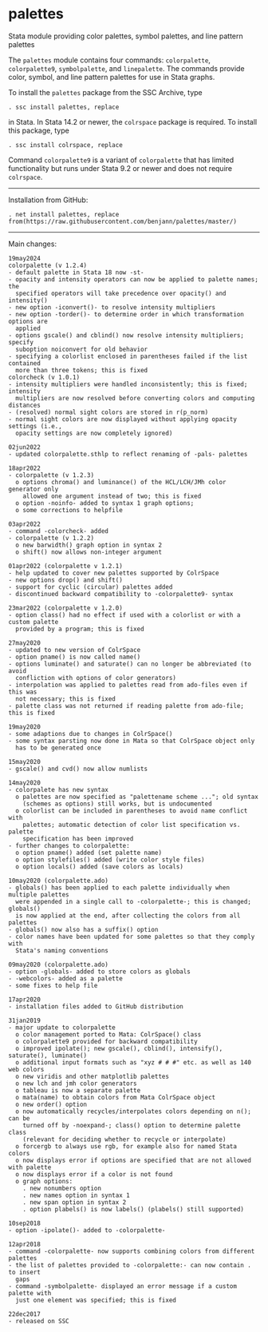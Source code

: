 # palettes

Stata module providing color palettes, symbol palettes, and line pattern
palettes

The `palettes` module contains four commands: `colorpalette`, `colorpalette9`,
`symbolpalette`, and `linepalette`. The commands provide color, symbol, and
line pattern palettes for use in Stata graphs.

To install the `palettes` package from the SSC Archive, type

    . ssc install palettes, replace

in Stata. In Stata 14.2 or newer, the `colrspace` package is required. To install this package, type

    . ssc install colrspace, replace

Command `colorpalette9` is a variant of `colorpalette` that has
limited functionality but runs under Stata 9.2 or newer and does not require 
`colrspace`.

---

Installation from GitHub:

    . net install palettes, replace from(https://raw.githubusercontent.com/benjann/palettes/master/)

---

Main changes:

    19may2024
    colorpalette (v 1.2.4)
    - default palette in Stata 18 now -st-
    - opacity and intensity operators can now be applied to palette names; the
      specified operators will take precedence over opacity() and intensity()
    - new option -iconvert()- to resolve intensity multipliers
    - new option -torder()- to determine order in which transformation options are
      applied
    - options gscale() and cblind() now resolve intensity multipliers; specify
      suboption noiconvert for old behavior
    - specifying a colorlist enclosed in parentheses failed if the list contained
      more than three tokens; this is fixed
    colorcheck (v 1.0.1)
    - intensity multipliers were handled inconsistently; this is fixed; intensity
      multipliers are now resolved before converting colors and computing distances
    - (resolved) normal sight colors are stored in r(p_norm)
    - normal sight colors are now displayed without applying opacity settings (i.e.,
      opacity settings are now completely ignored)

    02jun2022
    - updated colorpalette.sthlp to reflect renaming of -pals- palettes
    
    18apr2022
    - colorpalette (v 1.2.3)
      o options chroma() and luminance() of the HCL/LCH/JMh color generator only
        allowed one argument instead of two; this is fixed
      o option -noinfo- added to syntax 1 graph options;
      o some corrections to helpfile

    03apr2022
    - command -colorcheck- added
    - colorpalette (v 1.2.2)
      o new barwidth() graph option in syntax 2
      o shift() now allows non-integer argument

    01apr2022 (colorpalette v 1.2.1)
    - help updated to cover new palettes supported by ColrSpace
    - new options drop() and shift()
    - support for cyclic (circular) palettes added
    - discontinued backward compatibility to -colorpalette9- syntax

    23mar2022 (colorpalette v 1.2.0)
    - option class() had no effect if used with a colorlist or with a custom palette
      provided by a program; this is fixed

    27may2020
    - updated to new version of ColrSpace
    - option pname() is now called name()
    - options luminate() and saturate() can no longer be abbreviated (to avoid 
      confliction with options of color generators)
    - interpolation was applied to palettes read from ado-files even if this was
      not necessary; this is fixed
    - palette class was not returned if reading palette from ado-file; this is fixed
    
    19may2020
    - some adaptions due to changes in ColrSpace()
    - some syntax parsting now done in Mata so that ColrSpace object only
      has to be generated once
    
    15may2020
    - gscale() and cvd() now allow numlists
    
    14may2020
    - colorpalete has new syntax
      o palettes are now specified as "palettename scheme ..."; old syntax 
        (schemes as options) still works, but is undocumented
      o colorlist can be included in parentheses to avoid name conflict with
        palettes; automatic detection of color list specification vs. palette
        specification has been improved
    - further changes to colorpalette:
      o option pname() added (set palette name)
      o option stylefiles() added (write color style files)
      o option locals() added (save colors as locals)
    
    10may2020 (colorpalette.ado)
    - globals() has been applied to each palette individually when multiple palettes
      were appended in a single call to -colorpalette-; this is changed; globals() 
      is now applied at the end, after collecting the colors from all palettes
    - globals() now also has a suffix() option
    - color names have been updated for some palettes so that they comply with
      Stata's naming conventions
    
    09may2020 (colorpalette.ado)
    - option -globals- added to store colors as globals
    - -webcolors- added as a palette
    - some fixes to help file
    
    17apr2020
    - installation files added to GitHub distribution
    
    31jan2019
    - major update to colorpalette
      o color management ported to Mata: ColrSpace() class
      o colorpalette9 provided for backward compatibility
      o improved ipolate(); new gscale(), cblind(), intensify(), saturate(), luminate() 
      o additional input formats such as "xyz # # #" etc. as well as 140 web colors
      o new viridis and other matplotlib palettes
      o new lch and jmh color generators
      o tableau is now a separate palette
      o mata(name) to obtain colors from Mata ColrSpace object
      o new order() option
      o now automatically recycles/interpolates colors depending on n(); can be 
        turned off by -noexpand-; class() option to determine palette class 
        (relevant for deciding whether to recycle or interpolate)
      o forcergb to always use rgb, for example also for named Stata colors
      o now displays error if options are specified that are not allowed with palette
      o now displays error if a color is not found
      o graph options:
        . new nonumbers option
        . new names option in syntax 1
        . new span option in syntax 2
        . option plabels() is now labels() (plabels() still supported)

    10sep2018
    - option -ipolate()- added to -colorpalette-

    12apr2018
    - command -colorpalette- now supports combining colors from different palettes
    - the list of palettes provided to -colorpalette:- can now contain . to insert 
      gaps
    - command -symbolpalette- displayed an error message if a custom palette with 
      just one element was specified; this is fixed
  
    22dec2017
    - released on SSC

